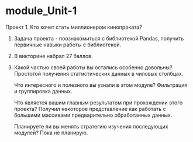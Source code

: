 # module_Unit-1
Проект 1. Кто хочет стать миллионером кинопроката?

1. Задача проекта - поознакомиться с библиотекой Pandas, получить первичные навыки работы с библиотекой.

2. В викторине набрал 27 баллов.

3. Какой частью своей работы вы остались особенно довольны?
   Простотой получения статистических данных в чиловых столбцах.
      
   Что интересного и полезного вы узнали в этом модуле?
   Фильтрация и группировка данных.
   
   Что является вашим главным результатом при прохождении этого проекта?
   Получил некоторое представление как работать с большими массивами предварительно обработанных данных.
   
   Планируете ли вы менять стратегию изучения последующих модулей?
   Пока не планирую.
   
   

